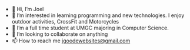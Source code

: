 - 👋 Hi, I’m Joel 
- 👀 I’m interested in learning programming and new technologies. I enjoy outdoor activities, CrossFit and Motorcycles
- 🌱 I’m a full time student at UMGC majoring in Computer Science.
- 💞️ I’m looking to collaborate on anything
- 📫 How to reach me jgoodewebsites@gmail.com

<!---
Joelg96/Joelg96 is a ✨ special ✨ repository because its `README.md` (this file) appears on your GitHub profile.
You can click the Preview link to take a look at your changes.
--->
